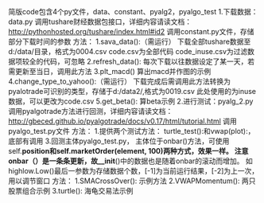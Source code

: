 简版code包含4个py文件，data、constant、pyalg2，pyalgo_test
1.下载数据：data.py
  调用tushare财经数据包接口，详细内容请读文档：http://pythonhosted.org/tushare/index.html#id2
  调用constant.py文件，存储部分下载时间的参数
  方法：
      1.sava_data():（需运行）
        下载全部tushare数据至d:/data/目录，格式为0004.csv
        code.csv为全部代码
        code_inuse.csv为过滤数据项较全的代码，可忽略
      2.refresh_data():
         每次下载以往数据设定了某一天，若需更新至当日，调用此方法
      3.plt_macd()
         算出macd并作图的示例
      4.change_type_to_yahoo():（需运行）
         下载完成后需调用此方法转换为pyalotrade可识别的类型，存储于d:/data2/,格式为0019.csv
         此处使用的为inuse数据，可以更改为code.csv
      5.get_beta():
        算beta示例
2.进行测试：pyalg_2.py
  调用pyalgotrade方法进行回测，详细内容请读文档：http://gbeced.github.io/pyalgotrade/docs/v0.17/html/tutorial.html
  调用pyalgo_test.py文件
  方法：
      1.提供两个测试方法： turtle_test():和vwap(plot):，底部有调用
3.回测主体pyalgo_test.py，
    主体位于onbar()方法，可使用self.__position和self.marketOrder(element, 100)两种方式，效果一样。
    注意onbar（）是一条条更新，故__init__()中的数据也是随着onbar的滚动而增加。
    如highlow.Low()最后一参数为存储数据个数，[-1]为当前运行结果，[-2]为上一次，用以调节窗口
  方法：
      1.SMACrossOver():
        示例方法
      2.VWAPMomentum():
        两只股票组合示例
      3.turtle():
        海龟交易法示例  
      
